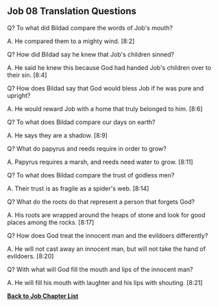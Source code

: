 ## Job 08 Translation Questions ##

Q? To what did Bildad compare the words of Job's mouth?

A. He compared them to a mighty wind. [8:2]

Q? How did Bildad say he knew that Job's children sinned?

A. He said he knew this because God had handed Job's children over to their sin. [8:4]

Q? How does Bildad say that God would bless Job if he was pure and upright?

A. He would reward Job with a home that truly belonged to him. [8:6]

Q? To what does Bildad compare our days on earth?

A. He says they are a shadow. [8:9]

Q? What do papyrus and reeds require in order to grow?

A. Papyrus requires a marsh, and reeds need water to grow. [8:11]

Q? To what does Bildad compare the trust of godless men?

A. Their trust is as fragile as a spider's web. [8:14]

Q? What do the roots do that represent a person that forgets God?

A. His roots are wrapped around the heaps of stone and look for good places among the rocks. [8:17]

Q? How does God treat the innocent man and the evildoers differently?

A. He will not cast away an innocent man, but will not take the hand of evildoers. [8:20]

Q? With what will God fill the mouth and lips of the innocent man?

A. He will fill his mouth with laughter and his lips with shouting. [8:21]

__[Back to Job Chapter List](./)__

